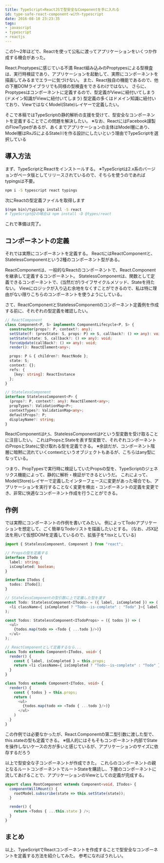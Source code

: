 ```yaml
---
title: TypeScript✕ReactJSで型安全なComponentを手に入れる
id: type-safe-react-component-with-typescript
date: 2016-08-10 23:23:35
tags:
- javascript
- typescript
- reactjs
---
```


この1〜2年ほどで、Reactを使って公私に渡ってアプリケーションをいくつか作成する機会があった。

React.Proptypesに感じている不満 React組み込みのProptypesによる型検査は、実行時検証であり、アプリケーションを起動して、実際にコンポーネントを描画してみるまでエラーに気づけない。
また、React独自の機能であるので、他の下層DOMライブラリでも同様の型検査をできるわけではない。
さらに、Proptypesはコンポーネントに定義するので、型定義がViewに紐付いてしまう(ドメイン知識がViewに紐付いてしまう)
型定義の多くはドメイン知識に紐付いており、ViewではなくModel(State)レイヤーで定義したい。

そこで本稿ではTypeScriptの静的解析の支援を受けて、型安全なコンポーネントを定義することでこの問題を解決したい。
※なお、ReactにはFacebook謹製のFlowTypeがあるが、あくまでアプリケーションの主体はModel層にあり、Model層はRxJSによるState川を作る設計にしたいという理由でTypeScriptを選択している

## 導入方法

まず、TypeScriptとReactをインストールする。
※TypeScriptは2.x系のバージョンがベータ版としてリリースされているので、そちらを使うのであればtypingsは不要。

```bash
npm i -S typescript react typings
```

次にReactの型定義ファイルを取得します

```bash
$(npm bin)/typings install -S react
# TypeScript@2の場合は npm install -D @types/react
```

これで準備は完了。

## コンポーネントの定義

それでは実際にコンポーネントを定義する。
ReactにはReactComponentと、StatelessComponentという2種のコンポーネント型がある。

ReactComponentは、一般的なReactのコンポーネントで、React.Componentを継承して定義するコンポーネント。
StatelessComponentは、関数として定義できるコンポーネントで、(当然だが)ライフサイクルメソッド、Stateを持たない。
Viewにロジックが入り込む余地をなくすことができるので、私は特に理由がない限りこちらのコンポーネントを使うようにしている。

さて、ReactComponentとStatelessComponentのコンポーネント定義例を作成する前に、それぞれの型定義を確認したい。

```typescript
// ReactComponent
class Component<P, S> implements ComponentLifecycle<P, S> {
  constructor(props?: P, context?: any);
  setState(f: (prevState: S, props: P) => S, callback?: () => any): void;
  setState(state: S, callback?: () => any): void;
  forceUpdate(callBack?: () => any): void;
  render(): ReactElement<any>;

  props: P & { children?: ReactNode };
  state: S;
  context: {};
  refs: {
    [key: string]: ReactInstance
  };
}

// StatelessComponent
interface StatelessComponent<P> {
  (props?: P, context?: any): ReactElement<any>;
  propTypes?: ValidationMap<P>;
  contextTypes?: ValidationMap<any>;
  defaultProps?: P;
  displayName?: string;
}
```

ReactComponentは`P`,`S`、StatelessComponentは`P`という型変数を受け取ることに注目したい。
これはPropsとStateを表す型変数で、それぞれコンポーネントのPropsとStateに受け取れる型を定義できる。
※余談だが、コンポーネント階層に暗黙に流れていくcontextというオブジェクトもあるが、こちらはany型になっている。

つまり、PropTypesで実行時に検証していたPropsの型を、TypeScriptのジェネリクス機能によって、静的に解析・検証ができるというだ。
これによって、Model(Store)レイヤーで定義したインターフェースに変更があった場合でも、アプリケーションを実行することなく変更を検出・コンポーネントの定義を変更でき、非常に快適なコンポーネント作成を行うことができる。

## 作例

では実際にコンポーネントの作例を書いてみたい。
例によってTodoアプリケーションを想定して、ごく簡単なTodoリストを描画したいとする。
(なお、JSX記法を用いて仮想DOMを定義しているので、拡張子を*.tsxとしている)

```typescript
import { StatelessComponent, Component } from "react";

// Propsの型を定義する
interface ITodo {
  label: string;
  isCompleted: boolean;
}

interface ITodos {
  todos: ITodo[];
}

// StatelessComponentの型引数に上で定義した型を渡す
const Todo: StatelessComponent<ITodos> = ({ label, isCompleted }) => (
  <li className={ isCompleted ? "Todo--is-complete" : "Todo" }>{ label }</li>
);

const Todos: StatelessComponent<ITodoProps> = ({ todos }) => (
  <ul>
    {todos.map(todo => <Todo { ...todo }/>)}
  </ul>
);

// ReactComponentとして定義するなら...
class Todo extends Component<ITodos, void> {
  render() {
    const { label, isCompleted } = this.props;
    return <li className={ isCompleted ? "Todo--is-complete" : "Todo" }>{ label }</li>
  }
}

class Todos extends Component<ITodos, void> {
  render() {
    const { todos } = this.props;
    return (
      <ul>
        {todos.map(todo => <Todo { ...todo }/>)}
      </ul>
    )
  }
}
```

この作例では必要なかったが、React.Componentの第二型引数に渡した型で、this.stateの型も定義できる。
※個人的にはそもそもコンポーネント内部でStateを操作しないケースの方が多いと感じているが、アプリケーションのサイズに依存するだろう

以上で型安全な子コンポーネントが作成できた。
これらのコンポーネントの親となるルートコンポーネントでルートStateを購読し、下層のコンポーネントに流してあげることで、アプリケーションのViewとしての定義が完成する。

```typescript
export class RootComponent extends Component<void, ITodos> {
  componentWillMount() {
    rootModel.subscribe(state => this.setState(state));
  }

  render() {
    return <Todos { ...this.state } />;
  }
}
```

## まとめ

以上、TypeScriptでReactコンポーネントを作成することで型安全なコンポーネントを定義する方法を紹介してみた。
参考になればうれしい。